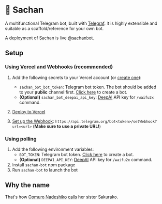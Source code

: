# 🌸 Sachan

A multifunctional Telegram bot, built with [Telegraf](https://telegraf.js.org/). It is highly extensible and suitable as a scaffold/reference for your own bot.

A deployment of Sachan is live [@sachanbot](https://t.me/sachanbot).

## Setup

### Using [Vercel](http://vercel.com/) and Webhooks (recommended)

1. Add the following secrets to your Vercel account (or [create one](https://vercel.com/signup)):

   - `sachan_bot_bot_token`: Telegram bot token. The bot should be added to your **public** channel first. [Click here](http://t.me/BotFather) to create a bot.
   - **(Optional)** `sachan_bot_deepai_api_key`: [DeepAI](https://deepai.org/) API key for `/waifu2x` command.

2. [Deploy to Vercel](https://vercel.com/import/project?template=http://github.com/kidonng/sachan-bot)
3. [Set up the Webhook](https://core.telegram.org/bots/api#setwebhook): `https://api.telegram.org/bot<token>/setWebhook?url=<url>` (**Make sure to use a private URL!**)

### Using polling

1. Add the following environment variables:
   - `BOT_TOKEN`: Telegram bot token. [Click here](http://t.me/BotFather) to create a bot.
   - **(Optional)** `DEEPAI_API_KEY`: [DeepAI](https://deepai.org/) API key for `/waifu2x` command.
2. Install `sachan-bot` npm package
3. Run `sachan-bot` to launch the bot

## Why the name

That's how [Oomuro Nadeshiko](https://yuruyuri.fandom.com/wiki/Nadeshiko_%C5%8Cmuro) [calls](https://dynasty-scans.com/images/1262#:~:text=Sachan%20is%20Sakurako) her sister Sakurako.
